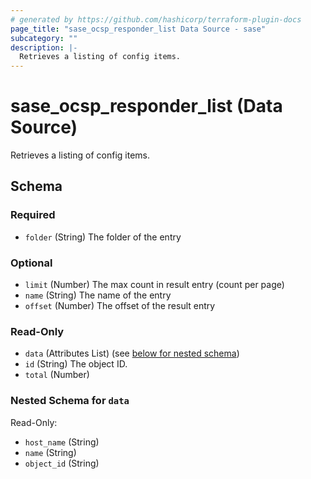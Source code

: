```yaml
---
# generated by https://github.com/hashicorp/terraform-plugin-docs
page_title: "sase_ocsp_responder_list Data Source - sase"
subcategory: ""
description: |-
  Retrieves a listing of config items.
---
```


# sase_ocsp_responder_list (Data Source)

Retrieves a listing of config items.



<!-- schema generated by tfplugindocs -->
## Schema

### Required

- `folder` (String) The folder of the entry

### Optional

- `limit` (Number) The max count in result entry (count per page)
- `name` (String) The name of the entry
- `offset` (Number) The offset of the result entry

### Read-Only

- `data` (Attributes List) (see [below for nested schema](#nestedatt--data))
- `id` (String) The object ID.
- `total` (Number)

<a id="nestedatt--data"></a>
### Nested Schema for `data`

Read-Only:

- `host_name` (String)
- `name` (String)
- `object_id` (String)


